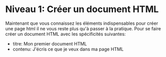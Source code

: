 # Niveau 1: Créer un document HTML

Maintenant que vous connaissez les éléments indispensables pour
créer une page html il ne vous reste plus qu'à passer à la pratique.
Pour se faire créer un document HTML avec les spécificités suivantes:

* titre: Mon premier document HTML
* contenu: J'écris ce que je veux dans ma page HTML
